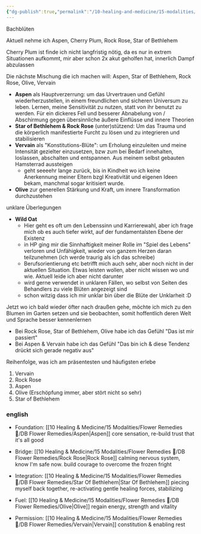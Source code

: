 ```yaml
---
{"dg-publish":true,"permalink":"/10-healing-and-medicine/15-modalities/flower-remedies/mix-2-resting-in-safety/"}
---
```


Bachblüten 

Aktuell nehme ich Aspen, Cherry Plum, Rock Rose, Star of Bethlehem

Cherry Plum ist finde ich nicht langfristig nötig, da es nur in extrem Situationen aufkommt, mir aber schon 2x akut geholfen hat, innerlich Dampf abzulassen

Die nächste Mischung die ich machen will:
Aspen, Star of Bethlehem, Rock Rose, Olive, Vervain

- **Aspen** als Hauptverzerrung: um das Urvertrauen und Gefühl wiederherzustellen, in einem freundlichen und sicheren Universum zu leben. Lernen, meine Sensitivität zu nutzen, statt von ihr benutzt zu werden. Für ein dickeres Fell und besserer Abnabelung von / Abschirmung gegen übersinnliche äußere Einflüsse und innere Theorien
- **Star of Bethlehem & Rock Rose** (unter)stützend: Um das Trauma und die körperlich manifestierte Furcht zu lösen und zu integrieren und stabilisieren
- **Vervain** als "Konstitutions-Blüte": um Erholung einzuleiten und meine Intensität gezielter einzusetzen, bzw zum bei Bedarf innehalten, loslassen, abschalten und entspannen. Aus meinem selbst gebauten Hamsterrad aussteigen
	- geht seeeehr lange zurück, bis in Kindheit wo ich keine Anerkennung meiner Eltern bzgl Kreativität und eigenen Ideen bekam, manchmal sogar kritisiert wurde. 
- **Olive** zur generellen Stärkung und Kraft, um innere Transformation durchzustehen

unklare Überlegungen 

- **Wild Oat**
	- Hier geht es oft um den Lebenssinn und Karrierewahl, aber ich frage mich ob es auch tiefer wirkt, auf der fundamentalsten Ebene der Existenz
	- in HP ging mir die Sinnhaftigkeit meiner Rolle im "Spiel des Lebens" verloren und Unfähigkeit, wieder von ganzem Herzen daran teilzunehmen (ich werde traurig als ich das schreibe)
	- Berufsorientierung etc betrifft mich auch sehr, aber noch nicht in der aktuellen Situation. Etwas leisten wollen, aber nicht wissen wo und wie. Aktuell leide ich aber nicht darunter 
	- wird gerne verwendet in unklaren Fällen, wo selbst von Seiten des Behandlers zu viele Blüten angezeigt sind
	- schon witzig dass ich mir unklar bin über die Blüte der Unklarheit :D


Jetzt wo ich bald wieder öfter nach draußen gehe, möchte ich mich zu den Blumen im Garten setzen und sie beobachten, somit hoffentlich deren Welt und Sprache besser kennenlernen


- Bei Rock Rose, Star of Bethlehem, Olive habe ich das Gefühl "Das ist mir passiert"
- Bei Aspen & Vervain habe ich das Gefühl "Das bin ich & diese Tendenz drückt sich gerade negativ aus" 

Reihenfolge, was ich am präsentesten und häufigsten erlebe

1. Vervain
2. Rock Rose
3. Aspen 
4. Olive (Erschöpfung immer, aber stört nicht so sehr)
5. Star of Bethlehem

### english

- Foundation: [[10 Healing & Medicine/15 Modalities/Flower Remedies 🌼/DB Flower Remedies/Aspen\|Aspen]] core sensation, re-build trust that it's all good

- Bridge: [[10 Healing & Medicine/15 Modalities/Flower Remedies 🌼/DB Flower Remedies/Rock Rose\|Rock Rose]] calming nervous system, know I'm safe now. build courage to overcome the frozen fright
- Integration: [[10 Healing & Medicine/15 Modalities/Flower Remedies 🌼/DB Flower Remedies/Star Of Bethlehem\|Star Of Bethlehem]] piecing myself back together, re-activating gentle healing forces, stabilizing

- Fuel: [[10 Healing & Medicine/15 Modalities/Flower Remedies 🌼/DB Flower Remedies/Olive\|Olive]] regain energy, strength and vitality
- Permission: [[10 Healing & Medicine/15 Modalities/Flower Remedies 🌼/DB Flower Remedies/Vervain\|Vervain]] constitution & enabling rest